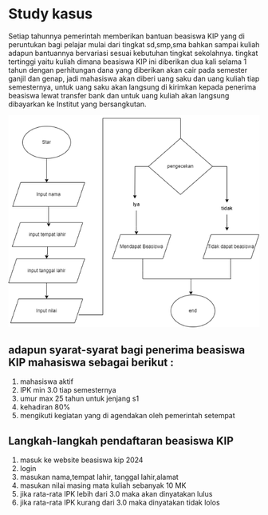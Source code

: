 # Study kasus
Setiap tahunnya pemerintah memberikan bantuan beasiswa KIP yang di peruntukan bagi pelajar mulai dari tingkat sd,smp,sma bahkan sampai kuliah adapun bantuannya bervariasi sesuai kebutuhan tingkat sekolahnya.
tingkat tertinggi yaitu kuliah dimana beasiswa KIP ini diberikan dua kali selama 1 tahun dengan perhitungan dana yang diberikan akan cair pada semester ganjil dan genap, jadi mahasiswa akan diberi uang saku dan uang kuliah tiap semesternya, untuk uang saku akan langsung di kirimkan kepada penerima beasiswa lewat transfer bank dan untuk uang kuliah akan langsung dibayarkan ke Institut yang bersangkutan.

![alt text](Flowchart.drawio.png)

## adapun syarat-syarat bagi penerima beasiswa KIP mahasiswa sebagai berikut :
1. mahasiswa aktif
2. IPK min 3.0 tiap semesternya
3. umur max 25 tahun untuk jenjang s1
4. kehadiran 80% 
5. mengikuti kegiatan yang di agendakan oleh pemerintah setempat

## Langkah-langkah pendaftaran beasiswa KIP
1. masuk ke website beasiswa kip 2024
2. login
3. masukan nama,tempat lahir, tanggal lahir,alamat
4. masukan nilai masing mata kuliah sebanyak 10 MK
5. jika rata-rata IPK lebih dari 3.0 maka akan dinyatakan lulus
6. jika rata-rata IPK kurang dari 3.0 maka dinyatakan tidak lolos